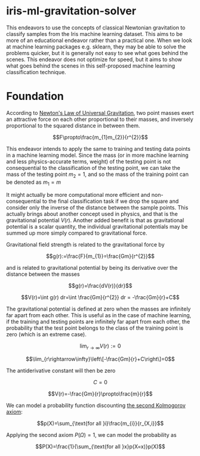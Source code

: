 # iris-ml-gravitation-solver
This endeavors to use the concepts of classical Newtonian gravitation to classify samples from the Iris machine learning dataset. This aims to be more of an educational endeavor rather than a practical one. When we look at machine learning packages e.g. sklearn, they may be able to solve the problems quicker, but it is generally not easy to see what goes behind the scenes. This endeavor does not optimize for speed, but it aims to show what goes behind the scenes in this self-proposed machine learning classification technique.

# Foundation
According to [Newton's Law of Universal Gravitation](https://en.wikipedia.org/wiki/Newton%27s_law_of_universal_gravitation), two point masses exert an attractive force on each other proportional to their masses, and inversely proportional to the squared distance in between them.

$$F\propto\frac{m_{1}m_{2}}{r^{2}}$$

This endeavor intends to apply the same to training and testing data points in a machine learning model. Since the mass (or in more machine learning and less physics-accurate terms, weight) of the testing point is not consequential to the classification of the testing point, we can take the mass of the testing point $m_{2} = 1$, and so the mass of the training point can be denoted as $m_{1} = m$

It might actually be more computational more efficient and non-consequential to the final classification task if we drop the square and consider only the inverse of the distance between the sample points. This actually brings about another concept used in physics, and that is the gravitational potential $V(r)$. Another added benefit is that as gravitational potential is a scalar quantity, the individual gravitational potentials may be summed up more simply compared to gravitational force.

Gravitational field strength is related to the gravitational force by

$$g(r):=\frac{F}{m_{1}}=\frac{Gm}{r^{2}}$$

and is related to gravitational potential by being its derivative over the distance between the masses

$$g(r)=\frac{dV(r)}{dr}$$

$$V(r)=\int g(r) dr=\int \frac{Gm}{r^{2}} dr = -\frac{Gm}{r}+C$$

The gravitational potential is defined at zero when the masses are infinitely far apart from each other. This is useful as in the case of machine learning, if the training and testing points are infinitely far apart from each other, the probability that the test point belongs to the class of the training point is zero (which is an extreme case).

$$\lim_{r\rightarrow\infty}V(r):=0$$

$$\lim_{r\rightarrow\infty}\left\[-\frac{Gm}{r}+C\right\]=0$$

The antiderivative constant will then be zero

$$C=0$$

$$V(r)=-\frac{Gm}{r}\propto\frac{m}{r}$$

We can model a probability function discounting [the second Kolmogorov axiom](https://en.wikipedia.org/wiki/Probability_axioms#Second_axiom):

$$p(X)=\sum_{\text{for all }i}\frac{m_{i}}{r_{X,i}}$$

Applying the second axiom $P(\Omega)=1$, we can model the probability as

$$P(X)=\frac{1}{\sum_{\text{for all }x}p(X=x)}p(X)$$
